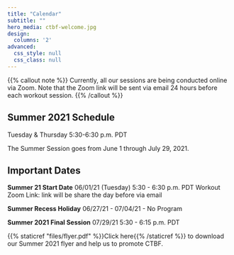 ```yaml
---
title: "Calendar"
subtitle: ""
hero_media: ctbf-welcome.jpg
design:
  columns: '2'
advanced:
  css_style: null
  css_class: null
---
```


{{% callout note %}}
Currently, all our sessions are being conducted online via Zoom. Note that the Zoom link will be sent via email 24 hours before each workout session.
{{% /callout %}}

## Summer 2021 Schedule

Tuesday & Thursday 5:30-6:30 p.m. PDT

The Summer Session goes from June 1 through July 29, 2021.

## Important Dates

**Summer 21 Start Date**
06/01/21 (Tuesday) 5:30 - 6:30 p.m. PDT
Workout Zoom Link: link will be share the day before via email

**Summer Recess Holiday**
06/27/21 - 07/04/21 -  No Program

**Summer 2021 Final Session**
07/29/21 5:30 - 6:15 p.m. PDT

{{% staticref "files/flyer.pdf" %}}Click here{{% /staticref %}} to download our Summer 2021 flyer and help us to promote CTBF.